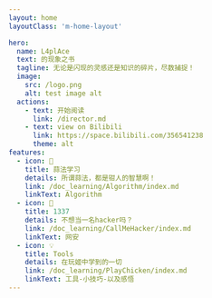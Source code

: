 ```yaml
---
layout: home
layoutClass: 'm-home-layout'

hero:
  name: L4plAce
  text: 的现象之书
  tagline: 无论是闪现的灵感还是知识的碎片，尽数捕捉！
  image:
    src: /logo.png
    alt: test image alt
  actions:
    - text: 开始阅读
      link: /director.md
    - text: view on Bilibili
      link: https://space.bilibili.com/356541238
      theme: alt
features:
  - icon: 📖
    title: 蒜法学习
    details: 所谓蒜法，都是钳人的智慧啊！
    link: /doc_learning/Algorithm/index.md
    linkText: Algorithm
  - icon: 📘
    title: 1337
    details: 不想当一名hacker吗？
    link: /doc_learning/CallMeHacker/index.md
    linkText: 网安
  - icon: 💡
    title: Tools
    details: 在玩姬中学到的一切
    link: /doc_learning/PlayChicken/index.md
    linkText: 工具-小技巧-以及感悟
---
```


<style>
/*爱的魔力转圈圈*/
.m-home-layout .image-src:hover {
  transform: translate(-50%, -50%) rotate(666turn);
  transition: transform 59s 1s cubic-bezier(0.3, 0, 0.8, 1);
}

.m-home-layout .details small {
  opacity: 0.8;
}

.m-home-layout .item:last-child .details {
  display: flex;
  justify-content: flex-end;
  align-items: end;
}
</style>
